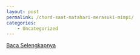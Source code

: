 ```yaml
---
layout: post
permalink: /chord-saat-matahari-merasuki-mimpi/
categories:
    - Uncategorized
---
```


[Baca Selengkapnya](/03)